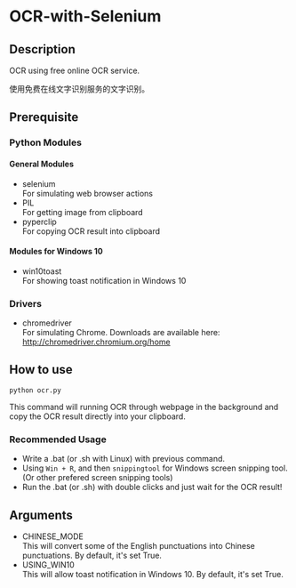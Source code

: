 # OCR-with-Selenium

## Description
OCR using free online OCR service. 

使用免费在线文字识别服务的文字识别。

## Prerequisite
### Python Modules
#### General Modules
- selenium  
  For simulating web browser actions
- PIL  
  For getting image from clipboard
- pyperclip  
  For copying OCR result into clipboard
#### Modules for Windows 10
- win10toast  
  For showing toast notification in Windows 10
### Drivers
- chromedriver  
  For simulating Chrome. Downloads are available here: http://chromedriver.chromium.org/home
  
## How to use
```
python ocr.py
```
This command will running OCR through webpage in the background and copy the OCR result directly into your clipboard.

### Recommended Usage
- Write a .bat (or .sh with Linux) with previous command.
- Using ```Win + R```, and then ```snippingtool``` for Windows screen snipping tool. (Or other prefered screen snipping tools)
- Run the .bat (or .sh) with double clicks and just wait for the OCR result!

## Arguments
- CHINESE_MODE  
  This will convert some of the English punctuations into Chinese punctuations. By default, it's set True.
- USING_WIN10  
  This will allow toast notification in Windows 10. By default, it's set True.
